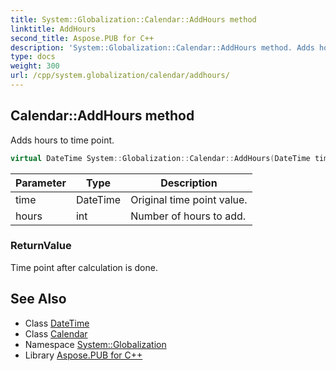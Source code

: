 ```yaml
---
title: System::Globalization::Calendar::AddHours method
linktitle: AddHours
second_title: Aspose.PUB for C++
description: 'System::Globalization::Calendar::AddHours method. Adds hours to time point in C++.'
type: docs
weight: 300
url: /cpp/system.globalization/calendar/addhours/
---
```

## Calendar::AddHours method


Adds hours to time point.

```cpp
virtual DateTime System::Globalization::Calendar::AddHours(DateTime time, int hours) const
```


| Parameter | Type | Description |
| --- | --- | --- |
| time | DateTime | Original time point value. |
| hours | int | Number of hours to add. |

### ReturnValue

Time point after calculation is done.

## See Also

* Class [DateTime](../../../system/datetime/)
* Class [Calendar](../)
* Namespace [System::Globalization](../../)
* Library [Aspose.PUB for C++](../../../)
